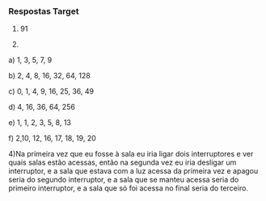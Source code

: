 ### Respostas Target ###
1) 91
   
2) 
  a) 1, 3, 5, 7, 9
  
  b) 2, 4, 8, 16, 32, 64, 128
  
  c) 0, 1, 4, 9, 16, 25, 36, 49
  
  d) 4, 16, 36, 64, 256
  
  e) 1, 1, 2, 3, 5, 8, 13
  
  f) 2,10, 12, 16, 17, 18, 19, 20

4)Na primeira vez que eu fosse à sala eu iria ligar dois interruptores e ver quais salas estão acessas, então na segunda vez eu iria desligar um interruptor, e a sala que estava com a luz acessa da primeira vez e apagou seria do segundo interruptor, e a sala que se manteu acessa seria do primeiro interruptor, e a sala que só foi acessa no final seria do terceiro.
